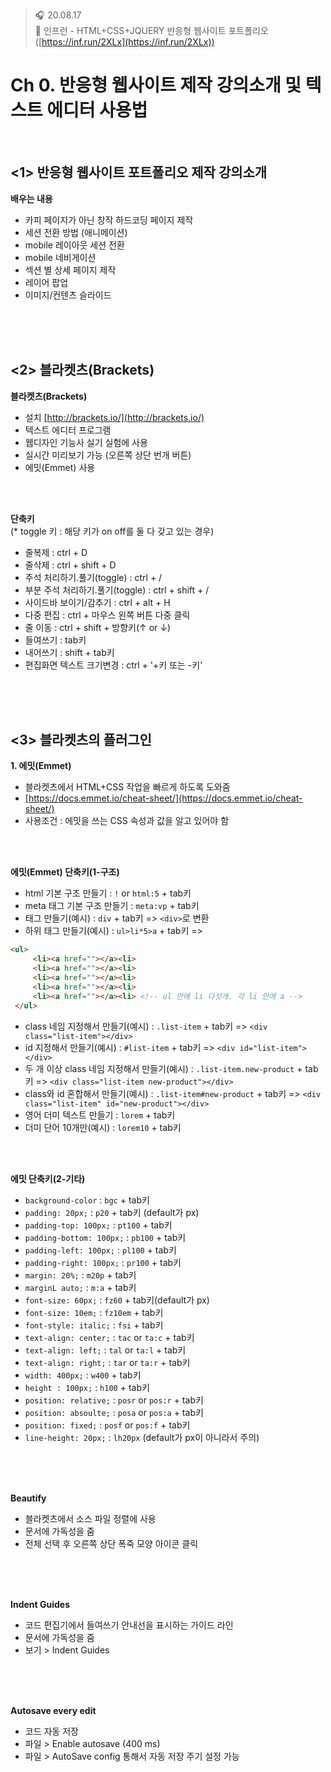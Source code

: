 ﻿> 🎧 20.08.17 <br>
> 🧩 인프런 - HTML+CSS+JQUERY 반응형 웹사이트 포트폴리오 ([https://inf.run/2XLx](https://inf.run/2XLx))

# Ch 0. 반응형 웹사이트 제작 강의소개 및 텍스트 에디터 사용법

<br>

## <1> 반응형 웹사이트 포트폴리오 제작 강의소개

**배우는 내용**
- 카피 페이지가 아닌 창작 하드코딩 페이지 제작
- 세션 전환 방법 (애니메이션)
- mobile 레이아웃 세션 전환
- mobile 네비게이션
- 섹션 별 상세 페이지 제작
- 레이어 팝업
- 이미지/컨텐츠 슬라이드

<br><br><br>

## <2> 블라켓츠(Brackets)

**블라켓츠(Brackets)**
- 설치 [http://brackets.io/](http://brackets.io/)
- 텍스트 에디터 프로그램
- 웹디자인 기능사 실기 실험에 사용
- 실시간 미리보기 가능 (오른쪽 상단 번개 버튼)
- 에밋(Emmet) 사용

<br><br>

**단축키**<br>
(* toggle 키 : 해당 키가 on off를 둘 다 갖고 있는 경우)<br>
- 줄복제 : ctrl + D<br>
- 줄삭제 : ctrl + shift + D
- 주석 처리하기.풀기(toggle) : ctrl + /
- 부분 주석 처리하기.풀기(toggle) : ctrl + shift + / 
- 사이드바 보이기/감추기 : ctrl + alt + H
- 다중 편집 : ctrl + 마우스 왼쪽 버튼 다중 클릭
- 줄 이동 : ctrl + shift + 방향키(↑ or ↓)
- 들여쓰기 : tab키
- 내어쓰기 : shift + tab키
- 편집화면 텍스트 크기변경 : ctrl + '+키 또는 -키'

<br><br><br>

## <3> 블라켓츠의 플러그인

**1. 에밋(Emmet)**<br>
- 블라켓츠에서 HTML+CSS 작업을 빠르게 하도록 도와줌
- [https://docs.emmet.io/cheat-sheet/](https://docs.emmet.io/cheat-sheet/)
- 사용조건 : 에밋을 쓰는 CSS 속성과 값을 알고 있어야 함

<br><br>

**에밋(Emmet) 단축키(1-구조)**<br>
- html 기본 구조 만들기 : `!` or `html:5` + tab키
- meta 태그 기본 구조 만들기 : `meta:vp` + tab키
- 태그 만들기(예시) : `div` + tab키 => `<div>`로 변환
- 하위 태그 만들기(예시) : `ul>li*5>a` + tab키 => 
```html
<ul>
	 <li><a href=""></a><li>
	 <li><a href=""></a><li>
	 <li><a href=""></a><li>
	 <li><a href=""></a><li>
	 <li><a href=""></a><li> <!-- ul 안에 li 다섯개. 각 li 안에 a -->
 </ul>
```
- class 네임 지정해서 만들기(예시) : `.list-item` + tab키 => `<div class="list-item"></div>`
- id 지정해서 만들기(예시) : `#list-item` + tab키 => `<div id="list-item"></div>`
- 두 개 이상 class 네임 지정해서 만들기(예시) : `.list-item.new-product` + tab키 => `<div class="list-item new-product"></div>`
- class와 id 혼합해서 만들기(예시) : `.list-item#new-product` + tab키 => `<div class="list-item" id="new-product"></div>`
- 영어 더미 텍스트 만들기 : `lorem` + tab키
- 더미 단어 10개만(예시) : `lorem10` + tab키

<br><br>

**에밋 단축키(2-기타)**<br>
- `background-color` : `bgc` + tab키
- `padding: 20px;` : `p20` + tab키 (default가 px)
- `padding-top: 100px;` : `pt100` + tab키
- `padding-bottom: 100px;` : `pb100` + tab키
- `padding-left: 100px;` : `pl100` + tab키
- `padding-right: 100px;` : `pr100` + tab키
- `margin: 20%;` : `m20p` + tab키
- `marginL auto;` : `m:a` + tab키
- `font-size: 60px;` : `fz60` + tab키(default가 px)
- `font-size: 10em;` : `fz10em` + tab키
- `font-style: italic;` : `fsi` + tab키
- `text-align: center;` : `tac` or `ta:c` + tab키
- `text-align: left;` : `tal` or `ta:l` + tab키
- `text-align: right;` : `tar` or `ta:r` + tab키
- `width: 400px;` : `w400` + tab키
- `height : 100px;` : `h100` + tab키
- `position: relative;` : `posr` or `pos:r`  + tab키
- `position: absoulte;` : `posa` or `pos:a`  + tab키
- `position: fixed;` : `posf` or `pos:f`  + tab키
- `line-height: 20px;` : `lh20px` (default가 px이 아니라서 주의)

<br><br><br>

**Beautify**<br>
- 블라켓츠에서 소스 파일 정렬에 사용
- 문서에 가독성을 줌
- 전체 선택 후 오른쪽 상단 폭죽 모양 아이콘 클릭

<br><br><br>

**Indent Guides**<br>
- 코드 편집기에서 들여쓰기 안내선을 표시하는 가이드 라인
- 문서에 가독성을 줌
- 보기 > Indent Guides

<br><br><br>

**Autosave  every edit**<br>
- 코드 자동 저장
- 파일 > Enable autosave (400 ms)
- 파일 > AutoSave config 통해서 자동 저장 주기 설정 가능
